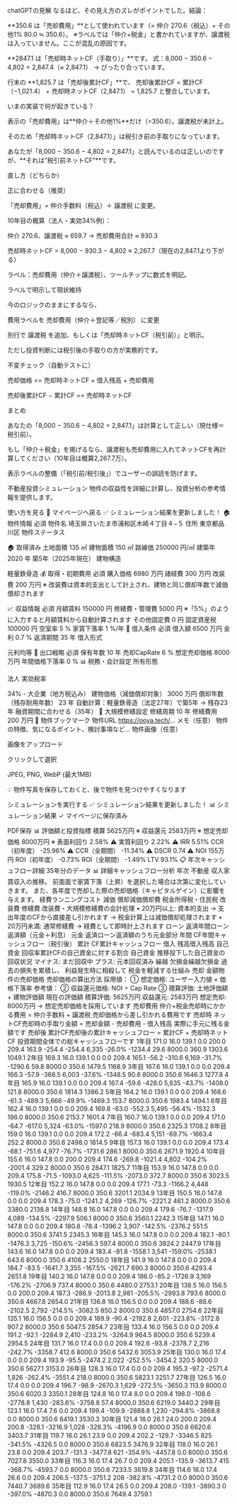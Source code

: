 chatGPTの見解
なるほど、その見え方のズレがポイントでした。結論：

**350.6 は「売却費用」**として使われています（= 仲介 270.6（税込）+ その他1% 80.0 ≒ 350.6）。
※ラベルでは「仲介+税金」と書かれていますが、譲渡税は入っていません。ここが混乱の原因です。

**2847.1 は「売却時ネットCF（手取り）」**です。
式：8,000 − 350.6 − 4,802 = 2,847.4（≈ 2,847.1） → ぴったり合っています。

行末の **1,825.7 は「売却後累計CF」**で、
売却後累計CF = 累計CF（−1,021.4） + 売却時ネットCF（2,847.1） = 1,825.7 と整合しています。

いまの実装で何が起きている？

表示の「売却費用」は**仲介＋その他1%**だけ（=350.6）。譲渡税が未計上。

そのため「売却時ネットCF（2,847.1）」は税引き前の手取りになっています。

あなたが「8,000 − 350.6 − 4,802 = 2,847.1」と読んでいるのは正しいのですが、**それは”税引前ネットCF”**です。

直し方（どちらか）

正に合わせる（推奨）

「売却費用」= 仲介手数料（税込）＋ 譲渡税 に変更。

10年目の概算（法人・実効34%例）：

仲介 270.6、譲渡税 ≈ 659.7 → 売却費用合計 ≈ 930.3

売却時ネットCF = 8,000 − 930.3 − 4,802 ≈ 2,267.7（現在の2,847.1より下がる）

ラベル：売却費用（仲介＋譲渡税）、ツールチップに数式を明記。

ラベルで明示して現状維持

今のロジックのままにするなら、

費用ラベルを 売却費用（仲介＋登記等／税別） に変更

別行で 譲渡税 を追加、もしくは「売却時ネットCF（税引前）」と明示。

ただし投資判断には税引後の手取りの方が実務的です。

不変チェック（自動テストに）

売却価格 == 売却時ネットCF + 借入残高 + 売却費用

売却後累計CF − 累計CF == 売却時ネットCF

まとめ

あなたの「8,000 − 350.6 − 4,802 = 2,847.1」は計算として正しい（現仕様＝税引前）。

もし「仲介＋税金」を掲げるなら、譲渡税も売却費用に入れてネットCFを再計算してください（10年目は概算2,267.7万）。

表示ラベルの整備（「税引前/税引後」）でユーザーの誤読を防げます。


不動産投資シミュレーション
物件の収益性を詳細に計算し、投資分析の参考情報を提供します。


使い方を見る
📖
マイページへ戻る
✅ シミュレーション結果を更新しました！
🏠 物件情報 必須
物件名
埼玉県さいたま市浦和区木崎４丁目４−５
住所
東京都品川区
物件ステータス

🏠 取得済み
土地面積
135
㎡
建物面積
150
㎡
路線価
250000
円/㎡
建築年
2020
年
築5年（2025年現在）
建物構造

軽量鉄骨造
💰 取得・初期費用 必須
購入価格
6980
万円
諸経費
300
万円
改装費
200
万円
※ 改装費は資本的支出として計上され、建物と同じ償却年数で減価償却されます

📈 収益情報 必須
月額賃料
150000
円
修繕費・管理費
5000
円
※「5%」のように入力すると月額賃料から自動計算されます
その他固定費
0
円
固定資産税
100000
円
空室率
5
%
家賃下落率
1
%/年
🏦 借入条件 必須
借入額
6500
万円
金利
0.7
%
返済期間
35
年
借入形式

元利均等
🎯 出口戦略 必須
保有年数
10
年
売却CapRate
6
%
想定売却価格
8000
万円
年間価格下落率
0
%
📊 税務・会計設定
所有形態

法人
実効税率

34% - 大企業（地方税込み）
建物価格（減価償却対象）
3000
万円
償却年数（残存耐用年数）
23
年
自動計算：軽量鉄骨造（法定27年）で築5年 → 残存23年 融資期間に合わせる（35年）
🔧 大規模修繕設定
修繕周期
10
年
修繕費用
200
万円
📌 物件ブックマーク
物件URL
https://ooya.tech/...
メモ（任意）
物件の特徴、気になるポイント、検討事項など...
物件画像（任意）

画像をアップロード

クリックして選択

JPEG, PNG, WebP (最大1MB)

💡 物件写真を保存しておくと、後で物件を見つけやすくなります


シミュレーションを実行する
✅ シミュレーション結果を更新しました！
📊 シミュレーション結果
✓ マイページに保存済み

PDF保存
📊 評価額と投資指標
積算
5625万円
※
収益還元
2583万円
※
想定売却価格
8000万円
※
表面利回り
2.58%
⚠️
実質利回り
2.22%
⚠️
IRR
5.51%
CCR（初年度）
-25.96%
⚠️
CCR（全期間）
-11.34%
⚠️
DSCR
0.74
⚠️
NOI
155万円
ROI（初年度）
-0.73%
ROI（全期間）
-1.49%
LTV
93.1%
📋 年次キャッシュフロー詳細
35年分のデータ
📊 詳細キャッシュフロー分析
年次	不動産
収入家賃収入の推移。
前面面で家賃下落（上昇）を選択した場合は次第に変化していきます。
また、各年度で売却した際の売却価格（キャピタルゲイン）に影響を与えます。	経費ランニングコスト	減価
償却減価償却費	税金所得税・住民税	改装費
修繕費
改装費・大規模修繕費の会計処理
• 20万円以上: 資本的支出
→ 支出年度のCFから直接差し引かれます
→ 税金計算上は減価償却処理されます
• 20万円未満: 通常修繕費
→ 経費として即時計上されます
ローン
返済年間ローン返済額（元金＋利息）	元金
返済ローン返済額のうち元金部分	年間
CF年間キャッシュフロー（税引後）	累計
CF累計キャッシュフロー	借入
残高借入残高	自己資金
回収率累計CFの自己資金に対する割合	自己資金
推移投下した自己資金の回収状況
マイナス: まだ回収中
プラス: 元本回収済み
繰越
欠損金繰越欠損金
過去の損失を累積し、
利益発生時に相殺して
税金を軽減する仕組み	売却
金額物件の売却価格
売却価格の算出方法
採用値：
① 想定価格: ユーザー入力値 × 価格下落率
参考値：
② 収益還元価格: NOI ÷ Cap Rate
③ 積算評価: 土地評価額 + 建物評価額
現在の評価額
積算評価: 5625万円
収益還元: 2583万円
想定売却: 8000万円
→ 想定売却価格を採用しています
売却費用
仲介+税金売却時にかかる費用
= 仲介手数料 + 譲渡税
売却価格から差し引かれる費用です	売却時
ネットCF売却時の手取り金額
= 売却金額 - 売却費用 - 借入残高
実際に手元に残る金額です	売却後
累計CF売却後の累計キャッシュフロー
= 累計CF + 売却時ネットCF
投資期間全体での総キャッシュフローです
1年目	171.0	16.0	139.1	0.0	200.0	209.4	163.9	-254.4	-254.4	6,335	-26.0%	-1234.4	29.6	8000.0	360.9	1303.6	1049.1
2年目	169.3	16.0	139.1	0.0	0.0	209.4	165.1	-56.2	-310.6	6,169	-31.7%	-1290.6	59.8	8000.0	350.6	1479.5	1168.9
3年目	167.6	16.0	139.1	0.0	0.0	209.4	166.3	-57.9	-368.5	6,003	-37.6%	-1348.5	90.6	8000.0	350.6	1646.3	1277.8
4年目	165.9	16.0	139.1	0.0	0.0	209.4	167.4	-59.6	-428.0	5,835	-43.7%	-1408.0	121.8	8000.0	350.6	1814.3	1386.2
5年目	164.2	16.0	139.1	0.0	0.0	209.4	168.6	-61.3	-489.3	5,666	-49.9%	-1469.3	153.7	8000.0	350.6	1983.4	1494.1
6年目	162.4	16.0	139.1	0.0	0.0	209.4	169.8	-63.0	-552.3	5,495	-56.4%	-1532.3	186.0	8000.0	350.6	2153.7	1601.4
7年目	160.7	16.0	139.1	0.0	0.0	209.4	171.0	-64.7	-617.0	5,324	-63.0%	-1597.0	218.9	8000.0	350.6	2325.3	1708.2
8年目	159.0	16.0	139.1	0.0	0.0	209.4	172.2	-66.4	-683.4	5,151	-69.7%	-1663.4	252.2	8000.0	350.6	2498.0	1814.5
9年目	157.3	16.0	139.1	0.0	0.0	209.4	173.4	-68.1	-751.6	4,977	-76.7%	-1731.6	286.1	8000.0	350.6	2671.9	1920.4
10年目	155.6	16.0	147.8	0.0	200.0	209.4	174.6	-269.8	-1021.4	4,802	-104.2%	-2001.4	329.2	8000.0	350.6	2847.1	1825.7
11年目	153.9	16.0	147.8	0.0	0.0	209.4	175.8	-71.5	-1093.0	4,625	-111.5%	-2073.0	372.7	8000.0	350.6	3023.5	1930.5
12年目	152.2	16.0	147.8	0.0	0.0	209.4	177.1	-73.3	-1166.2	4,448	-119.0%	-2146.2	416.7	8000.0	350.6	3201.1	2034.9
13年目	150.5	16.0	147.8	0.0	0.0	209.4	178.3	-75.0	-1241.2	4,269	-126.7%	-2221.2	461.2	8000.0	350.6	3380.0	2138.8
14年目	148.8	16.0	147.8	0.0	0.0	209.4	179.6	-76.7	-1317.9	4,089	-134.5%	-2297.9	506.1	8000.0	350.6	3560.1	2242.3
15年目	147.1	16.0	147.8	0.0	0.0	209.4	180.8	-78.4	-1396.2	3,907	-142.5%	-2376.2	551.5	8000.0	350.6	3741.5	2345.3
16年目	145.3	16.0	147.8	0.0	0.0	209.4	182.1	-80.1	-1476.3	3,725	-150.6%	-2456.3	597.4	8000.0	350.6	3924.2	2447.9
17年目	143.6	16.0	147.8	0.0	0.0	209.4	183.4	-81.8	-1558.1	3,541	-159.0%	-2538.1	643.6	8000.0	350.6	4108.2	2550.0
18年目	141.9	16.0	147.8	0.0	0.0	209.4	184.7	-83.5	-1641.7	3,355	-167.5%	-2621.7	690.3	8000.0	350.6	4293.4	2651.8
19年目	140.2	16.0	147.8	0.0	0.0	209.4	186.0	-85.2	-1726.9	3,169	-176.2%	-2706.9	737.4	8000.0	350.6	4480.0	2753.1
20年目	138.5	16.0	156.5	0.0	200.0	209.4	187.3	-286.9	-2013.8	2,981	-205.5%	-2993.8	793.6	8000.0	350.6	4667.8	2654.0
21年目	136.8	16.0	156.5	0.0	0.0	209.4	188.6	-88.6	-2102.5	2,792	-214.5%	-3082.5	850.2	8000.0	350.6	4857.0	2754.6
22年目	135.1	16.0	156.5	0.0	0.0	209.4	189.9	-90.4	-2192.8	2,601	-223.8%	-3172.8	907.2	8000.0	350.6	5047.5	2854.7
23年目	133.4	16.0	156.5	0.0	0.0	209.4	191.2	-92.1	-2284.9	2,410	-233.2%	-3264.9	964.5	8000.0	350.6	5239.4	2954.5
24年目	131.7	16.0	17.4	0.0	0.0	209.4	192.6	-93.8	-2378.7	2,216	-242.7%	-3358.7	412.6	8000.0	350.6	5432.6	3053.9
25年目	130.0	16.0	17.4	0.0	0.0	209.4	193.9	-95.5	-2474.2	2,022	-252.5%	-3454.2	320.5	8000.0	350.6	5627.1	3153.0
26年目	128.3	16.0	17.4	0.0	0.0	209.4	195.3	-97.2	-2571.4	1,826	-262.4%	-3551.4	218.0	8000.0	350.6	5823.1	3251.7
27年目	126.5	16.0	17.4	0.0	0.0	209.4	196.7	-98.9	-2670.3	1,629	-272.5%	-3650.3	113.9	8000.0	350.6	6020.3	3350.1
28年目	124.8	16.0	17.4	8.0	0.0	209.4	198.0	-108.6	-2778.8	1,430	-283.6%	-3758.8	57.4	8000.0	350.6	6219.0	3440.2
29年目	123.1	16.0	17.4	7.6	0.0	209.4	199.4	-109.9	-2888.8	1,230	-294.8%	-3868.8	0.0	8000.0	350.6	6419.1	3530.3
30年目	121.4	16.0	26.1	24.0	200.0	209.4	200.8	-328.1	-3216.9	1,028	-328.3%	-4196.9	0.0	8000.0	350.6	6620.6	3403.7
31年目	119.7	16.0	26.1	23.9	0.0	209.4	202.2	-129.7	-3346.5	825	-341.5%	-4326.5	0.0	8000.0	350.6	6823.5	3476.9
32年目	118.0	16.0	26.1	23.8	0.0	209.4	203.7	-131.3	-3477.8	621	-354.9%	-4457.8	0.0	8000.0	350.6	7027.8	3550.0
33年目	116.3	16.0	17.4	26.7	0.0	209.4	205.1	-135.9	-3613.7	415	-368.7%	-4593.7	0.0	8000.0	350.6	7233.5	3619.8
34年目	114.6	16.0	17.4	26.6	0.0	209.4	206.5	-137.5	-3751.2	208	-382.8%	-4731.2	0.0	8000.0	350.6	7440.7	3689.6
35年目	112.9	16.0	17.4	26.5	0.0	209.4	208.0	-139.1	-3890.3	0	-397.0%	-4870.3	0.0	8000.0	350.6	7649.4	3759.1